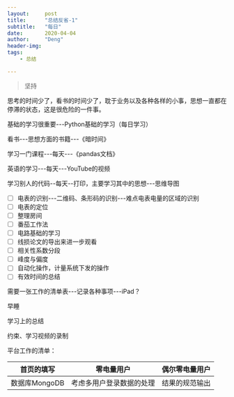 ```yaml
---
layout:     post
title:      "总结反省-1"
subtitle:   "每日"
date:       2020-04-04
author:     "Deng"
header-img: 
tags:
    - 总结

---
```


> 坚持

思考的时间少了，看书的时间少了，耽于业务以及各种各样的小事，思想一直都在停滞的状态，这是很危险的一件事。

基础的学习很重要---Python基础的学习（每日学习）

看书---思想方面的书籍---《暗时间》

学习一门课程---每天---《pandas文档》

英语的学习---每天---YouTube的视频

学习别人的代码--每天--打印，主要学习其中的思想---思维导图

- [ ] 电表的识别---二维码、条形码的识别---难点电表电量的区域的识别
- [ ] 电表的定位
- [ ] 整理房间
- [ ] 番茄工作法
- [ ] 电路基础的学习
- [ ] 线损论文的导出来进一步观看
- [ ] 相关性系数分段
- [ ] 峰度与偏度
- [ ] 自动化操作，计量系统下发的操作
- [ ] 有效时间的总结

需要一张工作的清单表---记录各种事项---iPad？

早睡

学习上的总结

约束、学习视频的录制

平台工作的清单：

|  首页的填写   |        零电量用户        | 偶尔零电量用户 |
| :-----------: | :----------------------: | :------------: |
| 数据库MongoDB | 考虑多用户登录数据的处理 | 结果的规范输出 |

